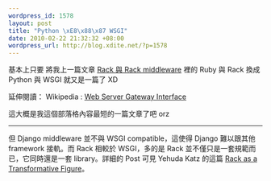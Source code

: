 ```yaml
--- 
wordpress_id: 1578
layout: post
title: "Python \xE8\x88\x87 WSGI"
date: 2010-02-22 21:32:32 +08:00
wordpress_url: http://blog.xdite.net/?p=1578
---
```

基本上只要 將我上一篇文章 <a href="http://blog.xdite.net/?p=1557">Rack 與 Rack middleware</a> 裡的 Ruby 與 Rack 換成 Python 與 WSGI 就又是一篇了 XD

延伸閱讀： Wikipedia : <a href="http://en.wikipedia.org/wiki/Web_Server_Gateway_Interface">Web Server Gateway Interface</a>

這大概是我這個部落格內容最短的一篇文章了吧 orz

---
但 Django middleware 並不與 WSGI compatible，這使得 Django 難以跟其他 framework 接軌。而 Rack 相較於 WSGI，多的是 Rack 並不僅只是一套規範而已，它同時還是一套 library。詳細的 Post 可見 Yehuda Katz 的這篇 <a href="http://yehudakatz.com/2009/03/02/rack-as-a-transformative-figure/">Rack as a Transformative Figure</a>。
